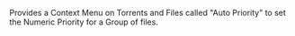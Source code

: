 Provides a Context Menu on Torrents and Files called "Auto Priority" to set the Numeric Priority for a Group of files.